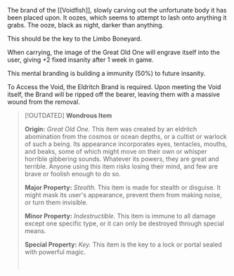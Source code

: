 The brand of the [[Voidfish]], slowly carving out the unfortunate body it has been placed upon. 
It oozes, which seems to attempt to lash onto anything it grabs. 
The ooze, black as night, darker than anything. 

This should be the key to the Limbo Boneyard.

When carrying, the image of the Great Old One will engrave itself into the user, giving +2 fixed insanity after 1 week in game.

This mental branding is building a immunity (50%) to future insanity.

To Access the Void, the Eldritch Brand is required.
Upon meeting the Void itself, the Brand will be ripped off the bearer, leaving them with a massive wound from the removal.

> [!OUTDATED]
> **Wondrous Item**
> 
> **Origin:** *Great Old One.* This item was created by an eldritch abomination from the cosmos or ocean depths, or a cultist or warlock of such a being. Its appearance incorporates eyes, tentacles, mouths, and beaks, some of which might move on their own or whisper horrible gibbering sounds. Whatever its powers, they are great and terrible. Anyone using this item risks losing their mind, and few are brave or foolish enough to do so.
> 
> **Major Property:** *Stealth.* This item is made for stealth or disguise. It might mask its user\'s appearance, prevent them from making noise, or turn them invisible.
> 
> **Minor Property:** *Indestructible.* This item is immune to all damage except one specific type, or it can only be destroyed through special means.
> 
> **Special Property:** *Key.* This item is the key to a lock or portal sealed with powerful magic.
> 
>  
